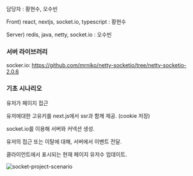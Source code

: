 담당자 : 황현수, 오수빈

 

Front) react, nextjs, socket.io, typescript : 황현수

Server) redis, java, netty, socket.io : 오수빈


### 서버 라이브러리
socker.io: https://github.com/mrniko/netty-socketio/tree/netty-socketio-2.0.6

### 기초 시나리오 

유저가 페이지 접근

유저에대한 고유키를 next.js에서 ssr과 함께 제공. (cookie 저장)

socket.io를 이용해 서버와 커넥션 생성.

유저의 접근 또는 이탈에 대해, 서버에서 이벤트 전달.

클라이언트에서 표시되는 현재 페이지 유저수 업데이트.

![socket-project-scenario](https://github.com/ohsoou/socket-spring-project/assets/64073715/5352aad9-4f9b-4a25-85e8-5a292e28a951)
 

